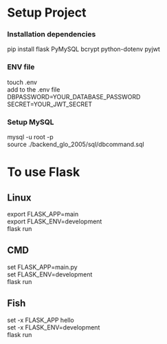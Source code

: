 <h1>Setup Project</h1>
<h3>Installation dependencies</h3>
pip install flask PyMySQL bcrypt python-dotenv pyjwt

<h3>ENV file</h3>
touch .env
<br>
<h7>add to the .env file<h7><br>
DBPASSWORD=YOUR_DATABASE_PASSWORD
<br>
SECRET=YOUR_JWT_SECRET

<h3>Setup MySQL</h3>
mysql -u root -p
<br>
source ./backend_glo_2005/sql/dbcommand.sql
<h1>To use Flask</h3>
<h2>Linux</h2>
export FLASK_APP=main
<br>
export FLASK_ENV=development
<br>
flask run
<h2>CMD</h2>
set FLASK_APP=main.py
<br>
set FLASK_ENV=development
<br>
flask run
<h2>Fish</h2>
set -x FLASK_APP hello
<br>
set -x FLASK_ENV=development
<br>
flask run



